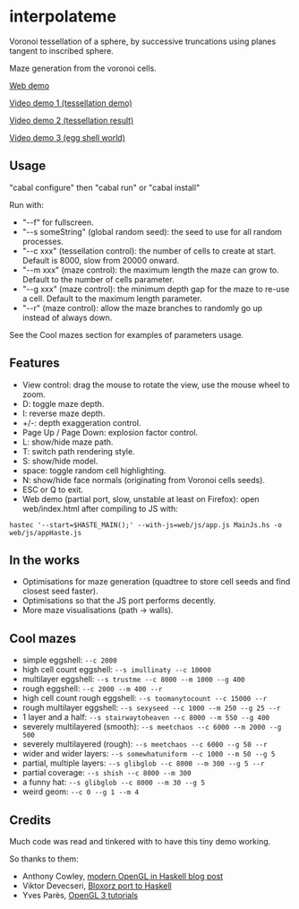 interpolateme
=============

Voronoi tessellation of a sphere, by successive truncations using planes tangent to inscribed sphere.

Maze generation from the voronoi cells.

[Web demo](http://www.jollycyb.org/haskell_maze/)

[Video demo 1 (tessellation demo)](https://www.youtube.com/watch?v=SFVgltKpxSA)

[Video demo 2 (tessellation result)](https://www.youtube.com/watch?v=_JYSKB4cUnA)

[Video demo 3 (egg shell world)](http://youtu.be/QiNU-jJ_odc)

Usage
-----

"cabal configure" then "cabal run" or "cabal install"

Run with:

* "--f" for fullscreen.
* "--s someString" (global random seed): the seed to use for all random processes.
* "--c xxx" (tessellation control): the number of cells to create at start. Default is 8000, slow from 20000 onward.
* "--m xxx" (maze control): the maximum length the maze can grow to. Default to the number of cells parameter.
* "--g xxx" (maze control): the minimum depth gap for the maze to re-use a cell. Default to the maximum length parameter.
* "--r" (maze control): allow the maze branches to randomly go up instead of always down.

See the Cool mazes section for examples of parameters usage.

Features
--------

* View control: drag the mouse to rotate the view, use the mouse wheel to zoom.
* D: toggle maze depth.
* I: reverse maze depth.
* +/-: depth exaggeration control.
* Page Up / Page Down: explosion factor control.
* L: show/hide maze path.
* T: switch path rendering style.
* S: show/hide model.
* space: toggle random cell highlighting.
* N: show/hide face normals (originating from Voronoi cells seeds).
* ESC or Q to exit.
* Web demo (partial port, slow, unstable at least on Firefox): open web/index.html after compiling to JS with:

``hastec '--start=$HASTE_MAIN();' --with-js=web/js/app.js MainJs.hs -o web/js/appHaste.js``

In the works
------------

* Optimisations for maze generation (quadtree to store cell seeds and find closest seed faster).
* Optimisations so that the JS port performs decently.
* More maze visualisations (path -> walls).

Cool mazes
----------
* simple eggshell: ``--c 2000``
* high cell count eggshell: ``--s imullinaty --c 10000``
* multilayer eggshell: ``--s trustme --c 8000 --m 1000 --g 400``
* rough eggshell: ``--c 2000 --m 400 --r``
* high cell count rough eggshell: ``--s toomanytocount --c 15000 --r``
* rough multilayer eggshell: ``--s sexyseed --c 1000 --m 250 --g 25 --r``
* 1 layer and a half: ``--s stairwaytoheaven --c 8000 --m 550 --g 400``
* severely multilayered (smooth): ``--s meetchaos --c 6000 --m 2000 --g 500``
* severely multilayered (rough): ``--s meetchaos --c 6000 --g 50 --r``
* wider and wider layers: ``--s somewhatuniform --c 1000 --m 50 --g 5``
* partial, multiple layers: ``--s glibglob --c 8000 --m 300 --g 5 --r``
* partial coverage: ``--s shish --c 8000 --m 300``
* a funny hat: ``--s glibglob --c 8000 --m 30 --g 5``
* weird geom: ``--c 0 --g 1 --m 4``

Credits
-------

Much code was read and tinkered with to have this tiny demo working.

So thanks to them:

* Anthony Cowley, [modern OpenGL in Haskell blog post](http://www.arcadianvisions.com/blog/?p=224)
* Viktor Devecseri, [Bloxorz port to Haskell](https://hackage.haskell.org/package/bloxorz-0.1.2)
* Yves Parès, [OpenGL 3 tutorials](https://github.com/YPares/Haskell-OpenGL3.1-Tutos)